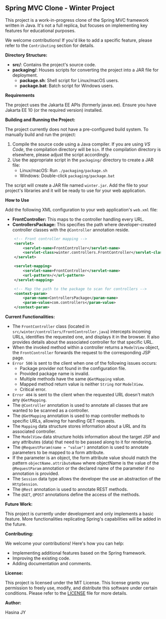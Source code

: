 ## Spring MVC Clone - Winter Project

This project is a work-in-progress clone of the Spring MVC framework written in Java. It's not a full replica, but focuses on implementing key features for educational purposes.

We welcome contributions! If you'd like to add a specific feature, please refer to the `Contributing` section for details.

**Directory Structure:**

* **src/**: Contains the project's source code.
* **packaging/**: Houses scripts for converting the project into a JAR file for deployment.
    * **package.sh**: Shell script for Linux/macOS users.
    * **package.bat**: Batch script for Windows users.

**Requirements**

The project uses the Jakarta EE APIs (formerly javax.ee). Ensure you have Jakarta EE 10 (or the required version) installed.

**Building and Running the Project:**

The project currently does not have a pre-configured build system. To manually build and run the project:

1. Compile the source code using a Java compiler. If you are using *VS Code*, the compilation directory will be `bin`. If the compilation directory is elsewhere, please adjust the script accordingly.
2. Use the appropriate script in the `packaging/` directory to create a JAR file:
    * Linux/macOS: Run `./packaging/package.sh`
    * Windows: Double-click `packaging/package.bat`

The script will create a JAR file named `winter.jar`. Add the file to your project's libraries and it will be ready to use for your web application.

**How to Use**

Add the following XML configuration to your web application's `web.xml` file:
* **FrontController:** This maps to the controller handling every URL.
* **ControllersPackage:** This specifies the path where developer-created controller classes with the `@Controller` annotation reside.
```XML
    <!-- Front controller mapping -->
    <servlet>
        <servlet-name>FrontController</servlet-name>
        <servlet-class>winter.controllers.FrontController</servlet-class>
    </servlet>

    <servlet-mapping>
        <servlet-name>FrontController</servlet-name>
        <url-pattern>/</url-pattern>
    </servlet-mapping>

    <!-- Map the path to the package to scan for controllers -->
    <context-param>
        <param-name>ControllersPackage</param-name>
        <param-value>com.controllers</param-value>
    </context-param>
```

**Current Functionalities:**

* The `FrontController` class (located in `src/winter/controllers/FrontController.java`) intercepts incoming URLs, identifies the requested one, and displays it in the browser. It also provides details about the associated controller for that specific URL.
* When the invoked method within a controller returns a `ModelView` object, the `FrontController` forwards the request to the corresponding JSP page.
* `Error 500` is sent to the client when one of the following issues occurs:
  * Package provider not found in the configuration file.
  * Provided package name is invalid.
  * Multiple methods have the same `@GetMapping` value.
  * Mapped method return value is neither `String` nor `ModelView`.
  * Critical error.
* `Error 404` is sent to the client when the requested URL doesn't match any `@GetMapping`.
* The `@Controller` annotation is used to annotate all classes that are wanted to be scanned as a controller.
* The `@GetMapping` annotation is used to map controller methods to specific URLs, allowing for handling GET requests.
* The `Mapping` data structure stores information about a URL and its associated controller.
* The `ModelView` data structure holds information about the target JSP and any attributes (data) that need to be passed along to it for rendering.
* The `@RequestParam(name = "value")` annotation is used to annotate parameters to be mapped to a form attribute.
* If the parameter is an object, the form attribute value should match the pattern `objectName.attributeName` where objectName is the value of the `@RequestParam` annotation or the declared name of the parameter if no annotation is provided.
* The `Session` data type allows the developer the use an abstraction of the `HttpSession`.
* The `@Rest` annotation is used to annotate REST methods.
* The `@GET`, `@POST` annotations define the access of the methods.

**Future Work:**

This project is currently under development and only implements a basic feature. More functionalities replicating Spring's capabilities will be added in the future.

**Contributing:**

We welcome your contributions! Here's how you can help:

* Implementing additional features based on the Spring framework.
* Improving the existing code.
* Adding documentation and comments.

**License:**

This project is licensed under the MIT License. This license grants you permission to freely use, modify, and distribute this software under certain conditions. Please refer to the [LICENSE](./LICENSE.md) file for more details.

**Author:**

Hasina JY

